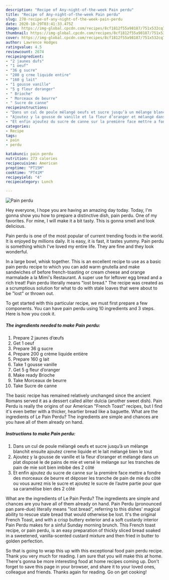 ```yaml
---
description: "Recipe of Any-night-of-the-week Pain perdu"
title: "Recipe of Any-night-of-the-week Pain perdu"
slug: 270-recipe-of-any-night-of-the-week-pain-perdu
date: 2020-10-29T03:41:33.475Z
image: https://img-global.cpcdn.com/recipes/8cf1812f55a98187/751x532cq70/pain-perdu-photo-principale-de-la-recette.jpg
thumbnail: https://img-global.cpcdn.com/recipes/8cf1812f55a98187/751x532cq70/pain-perdu-photo-principale-de-la-recette.jpg
cover: https://img-global.cpcdn.com/recipes/8cf1812f55a98187/751x532cq70/pain-perdu-photo-principale-de-la-recette.jpg
author: Lawrence Hodges
ratingvalue: 4.5
reviewcount: 2674
recipeingredient:
- "2 jaunes dufs"
- "1 oeuf"
- "36 g sucre"
- "200 g crme liquide entire"
- "160 g lait"
- "1 gousse vanille"
- "5 g fleur doranger"
- " Brioche"
- " Morceaux de beurre"
- " Sucre de canne"
recipeinstructions:
- "Dans un cul de poule mélangé oeufs et sucre jusqu’à un mélange blanchit ensuite ajoutez creme liquide et le lait mélangé bien le tout"
- "Ajoutez y la gousse de vanille et la fleur d’oranger et mélangé dans un plat disposé le de pains de mie et versé le mélange sur les tranches de pain de mie soit bien imbibé des 2 côté"
- "Et enfin ajoutez du sucre de canne sur la première face mettre a fondre des morceaux de beurre et déposer les tranche de pain de mie du côté ou vous aurez mis le sucre et ajoutez le sucre de l’autre partie pour que sa caramélise bien des 2 côté"
categories:
- Recipe
tags:
- pain
- perdu

katakunci: pain perdu 
nutrition: 273 calories
recipecuisine: American
preptime: "PT15M"
cooktime: "PT41M"
recipeyield: "4"
recipecategory: Lunch

---
```



![Pain perdu](https://img-global.cpcdn.com/recipes/8cf1812f55a98187/751x532cq70/pain-perdu-photo-principale-de-la-recette.jpg)

Hey everyone, I hope you are having an amazing day today. Today, I'm gonna show you how to prepare a distinctive dish, pain perdu. One of my favorites. For mine, I will make it a bit tasty. This is gonna smell and look delicious.

Pain perdu is one of the most popular of current trending foods in the world. It is enjoyed by millions daily. It is easy, it is fast, it tastes yummy. Pain perdu is something which I've loved my entire life. They are fine and they look wonderful.

In a large bowl, whisk together. This is an excellent recipe to use as a basic pain perdu recipe to which you can add warm gnutella and make sandwiches of before french-toasting or cream cheese and orange marmalade a la Mimi&#39;s Restaurant. A super use for leftover egg bread and a rich treat! Pain perdu literally means &#34;lost bread.&#34; The recipe was created as a scrumptious solution for what to do with stale loaves that were about to be &#34;lost&#34; or thrown out.


To get started with this particular recipe, we must first prepare a few components. You can have pain perdu using 10 ingredients and 3 steps. Here is how you cook it.

<!--inarticleads1-->

##### The ingredients needed to make Pain perdu:

1. Prepare 2 jaunes d’œufs
1. Get 1 oeuf
1. Prepare 36 g sucre
1. Prepare 200 g crème liquide entière
1. Prepare 160 g lait
1. Take 1 gousse vanille
1. Get 5 g fleur d’oranger
1. Make ready  Brioche
1. Take  Morceaux de beurre
1. Take  Sucre de canne


The basic recipe has remained relatively unchanged since the ancient Romans served it as a dessert called aliter dulcia (another sweet dish). Pain Perdu is really the origins of our American &#34;French Toast&#34; recipes, but I find it&#39;s even better with a thicker, heartier bread like a baguette. What are the ingredients of Le Pain Perdu? The ingredients are simple and chances are you have all of them already on hand. 

<!--inarticleads2-->

##### Instructions to make Pain perdu:

1. Dans un cul de poule mélangé oeufs et sucre jusqu’à un mélange blanchit ensuite ajoutez creme liquide et le lait mélangé bien le tout
1. Ajoutez y la gousse de vanille et la fleur d’oranger et mélangé dans un plat disposé le de pains de mie et versé le mélange sur les tranches de pain de mie soit bien imbibé des 2 côté
1. Et enfin ajoutez du sucre de canne sur la première face mettre a fondre des morceaux de beurre et déposer les tranche de pain de mie du côté ou vous aurez mis le sucre et ajoutez le sucre de l’autre partie pour que sa caramélise bien des 2 côté


What are the ingredients of Le Pain Perdu? The ingredients are simple and chances are you have all of them already on hand. Pain Perdu (pronounced pan pare-due) literally means &#34;lost bread&#34;, referring to this dishes&#39; magical ability to rescue stale bread that would otherwise be lost. It&#39;s the original French Toast, and with a crisp buttery exterior and a soft custardy interior Pain Perdu makes for a sinful Sunday morning brunch. This French toast recipe, or pain perdu, is an easy preparation of thickly sliced bread soaked in a sweetened, vanilla-scented custard mixture and then fried in butter to golden perfection. 

So that is going to wrap this up with this exceptional food pain perdu recipe. Thank you very much for reading. I am sure that you will make this at home. There's gonna be more interesting food at home recipes coming up. Don't forget to save this page in your browser, and share it to your loved ones, colleague and friends. Thanks again for reading. Go on get cooking!
